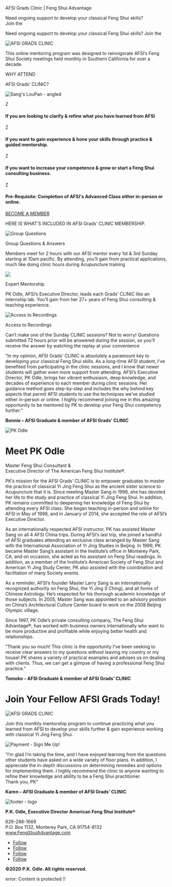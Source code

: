 AFSI Grads Clinic | Feng Shui Advantage



Need ongoing support to develop your classical Feng Shui skills?  
Join the

Need ongoing support to develop your classical Feng Shui skills? Join the

![AFSI GRADS CLINIC](https://fengshuiadvantage.com/members/wp-content/uploads/2024/09/AFSI-GRADS-CLINIC.png)

This online mentoring program was designed to reinvigorate AFSI’s Feng Shui Society meetings held monthly in Southern California for over a decade.

WHY ATTEND

AFSI Grads’ CLINIC?

![Sang's LouPan - angled](https://fengshuiadvantage.com/members/wp-content/uploads/2024/09/Sangs-LouPan-angled.jpg)

Z

#### If you are looking to **clarify & refine what you have learned from AFSI**

Z

#### If you want to **gain experience & hone your skills through practice & guided mentorship**.

Z

#### If you want to **increase your competence & grow or start a Feng Shui consulting business**.

Z

#### **Pre-Requisite: Completion of AFSI's Advanced Class** either in-person or online.

[BECOME A MEMBER](https://qe179.infusionsoft.app/app/orderForms/AFSI-Grads-Clinic?cookieUUID=82270e4c-6318-462a-973d-5ad7a690ce90&kuid=25078114-6392-48be-9ec4-16c09be2ff47&kref=DF8ZqjE9kudT)

HERE IS WHAT’S INCLUDED IN AFSI Grads’ CLINIC MEMBERSHIP.

![Group Questions](https://fengshuiadvantage.com/members/wp-content/uploads/2024/09/Group-Questions.png)

Group Questions & Answers

Members meet for 2 hours with our AFSI mentor every 1st & 3rd Sunday starting at 10am pacific. By attending, you’ll gain from practical applications, much like doing clinic hours during Acupuncture training

![](https://fengshuiadvantage.com/members/wp-content/uploads/2024/09/Expert-Mentorship.png)

Expert Mentorship

PK Odle, AFSI’s Executive Director, leads each Grads’ CLINIC like an internship lab. You’ll gain from her 27+ years of Feng Shui consulting & teaching experience.

![Access to Recordings](https://fengshuiadvantage.com/members/wp-content/uploads/2024/09/Access-to-Recordings.png)

Access to Recordings

Can’t make one of the Sunday CLINIC sessions? Not to worry! Questions submitted 72 hours prior will be answered during the session, so you’ll receive the answer by watching the replay at your convenience

“In my opinion, AFSI Grads’ CLINIC is absolutely a paramount key to developing your classical Feng Shui skills. As a long-time AFSI student, I’ve benefited from participating in the clinic sessions, and I know that newer students will gather even more support from attending. AFSI’s Executive Director, PK Odle, brings her vibrant enthusiasm, deep knowledge, and decades of experience to each member during clinic sessions. Her guidance method goes step-by-step and includes the why behind key aspects that permit AFSI students to use the techniques we’ve studied either in-person or online. I highly recommend joining me in this amazing opportunity to be mentored by PK to develop your Feng Shui competency further.”

**Bonnie – AFSI Graduate & member of AFSI Grads’ CLINIC**

![PK Odle](https://fengshuiadvantage.com/members/wp-content/uploads/2024/09/PK-Odle.png)

Meet PK Odle
============

Master Feng Shui Consultant &  
Executive Director of The American Feng Shui Institute®.

PK’s mission for the AFSI Grads’ CLINIC is to empower graduates to master the practice of classical Yi Jing Feng Shui as the ancient sister science to Acupuncture that it is. Since meeting Master Sang in 1996, she has devoted her life to the study and practice of classical Yi Jing Feng Shui. In addition, PK remains committed to deepening her knowledge of Feng Shui by attending every AFSI class. She began teaching in-person and online for AFSI in May of 1998, and in January of 2014, she accepted the role of AFSI’s Executive Director.

As an internationally respected AFSI instructor, PK has assisted Master Sang on all 4 AFSI China trips. During AFSI’s last trip, she joined a handful of AFSI graduates attending an exclusive class arranged by Master Sang with the International Association of Yi Jing Studies in Beijing. In 1999, PK became Master Sang’s assistant in the Institute’s office in Monterey Park, CA, and on occasion, she acted as his assistant on Feng Shui readings. In addition, as a member of the Institute’s American Society of Feng Shui and American Yi Jing Study Center, PK also assisted with the coordination and facilitation of many Society events.

As a reminder, AFSI’s founder Master Larry Sang is an internationally recognized authority on Feng Shui, the Yi Jing (I Ching), and all forms of Chinese Astrology. He’s respected for his thorough academic knowledge of those subjects. In 2005, Master Sang was appointed to an advisory position on China’s Architectural Culture Center board to work on the 2008 Beijing Olympic village.

Since 1997, PK Odle’s private consulting company, The Feng Shui Advantage®, has worked with business owners internationally who want to be more productive and profitable while enjoying better health and relationships.

“Thank you so much! This clinic is the opportunity I’ve been seeking to receive clear answers to my questions without leaving my country or my house! PK shares a variety of practical examples and advises us on dealing with clients. Thus, we can get a glimpse of having a professional Feng Shui practice.”

**Tomoko – AFSI Graduate & member of AFSI Grads’ CLINIC**

Join Your Fellow AFSI Grads Today!
==================================

![AFSI GRADS CLINIC](https://fengshuiadvantage.com/members/wp-content/uploads/2024/09/AFSI-GRADS-CLINIC-1.png)

Join this monthly mentorship program to continue practicing what you learned from AFSI to develop your skills further & gain experience working with classical Yi Jing Feng Shui.

![Payment - Sign Me Up!](https://fengshuiadvantage.com/members/wp-content/uploads/2024/09/Payment-Sign-Me-Up.png)

“I’m glad I’m taking the time, and I have enjoyed learning from the questions other students have asked on a wide variety of floor plans. In addition, I appreciate the in-depth discussions on determining remedies and options for implementing them. I highly recommend the clinic to anyone wanting to refine their knowledge and ability to be a Feng Shui practitioner.  
Thank you, PK”

**Karen – AFSI Graduate & member of AFSI Grads’ CLINIC**

![footer - logo](https://fengshuiadvantage.com/members/wp-content/uploads/2024/09/footer-logo.png)

**P.K. Odle, Executive Director American Feng Shui Institute®**

626-288-1669  
P.O. Box 1132, Monterey Park, CA 91754-8132  
www.FengShuiAdvantage.com

* [Follow](https://www.facebook.com/PKFengShui?kuid=2a653e01-4bb7-4e2a-b4af-c5fe833b0095&kref=CgmkyDFhHfYf "Follow on Facebook")
* [Follow](https://www.pinterest.com/PKFengShui/_saved/?kuid=2a653e01-4bb7-4e2a-b4af-c5fe833b0095&kref=CgmkyDFhHfYf "Follow on Pinterest")
* [Follow](https://www.linkedin.com/in/pkfengshui/?kuid=2a653e01-4bb7-4e2a-b4af-c5fe833b0095&kref=CgmkyDFhHfYf "Follow on LinkedIn")
* [Follow](https://www.youtube.com/user/FengShuiAdvantage?kuid=2a653e01-4bb7-4e2a-b4af-c5fe833b0095&kref=CgmkyDFhHfYf "Follow on Youtube")

**©2020 P.K. Odle. All rights reserved.**

error: Content is protected !!